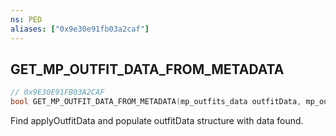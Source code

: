 ```yaml
---
ns: PED
aliases: ["0x9e30e91fb03a2caf"]
---
```

## GET_MP_OUTFIT_DATA_FROM_METADATA

```c
// 0x9E30E91FB03A2CAF
bool GET_MP_OUTFIT_DATA_FROM_METADATA(mp_outfits_data outfitData, mp_outfits_data_request outfitDataRequest);
```

Find applyOutfitData and populate outfitData structure with data found.

